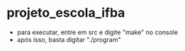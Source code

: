 # projeto_escola_ifba

- para executar, entre em src e digite "make" no console
- após isso, basta digitar "./program"
